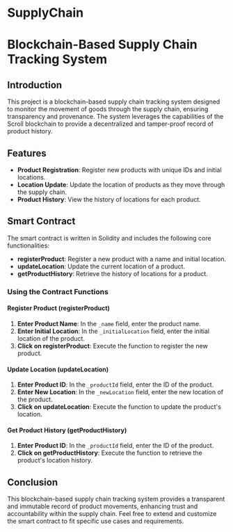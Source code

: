 # SupplyChain
# Blockchain-Based Supply Chain Tracking System

## Introduction

This project is a blockchain-based supply chain tracking system designed to monitor the movement of goods through the supply chain, ensuring transparency and provenance. The system leverages the capabilities of the Scroll blockchain to provide a decentralized and tamper-proof record of product history.

## Features

- **Product Registration**: Register new products with unique IDs and initial locations.
- **Location Update**: Update the location of products as they move through the supply chain.
- **Product History**: View the history of locations for each product.

## Smart Contract

The smart contract is written in Solidity and includes the following core functionalities:

- **registerProduct**: Register a new product with a name and initial location.
- **updateLocation**: Update the current location of a product.
- **getProductHistory**: Retrieve the history of locations for a product.

### Using the Contract Functions

#### Register Product (registerProduct)

1. **Enter Product Name**: In the `_name` field, enter the product name.
2. **Enter Initial Location**: In the `_initialLocation` field, enter the initial location of the product.
3. **Click on registerProduct**: Execute the function to register the new product.

#### Update Location (updateLocation)

1. **Enter Product ID**: In the `_productId` field, enter the ID of the product.
2. **Enter New Location**: In the `_newLocation` field, enter the new location of the product.
3. **Click on updateLocation**: Execute the function to update the product's location.

#### Get Product History (getProductHistory)

1. **Enter Product ID**: In the `_productId` field, enter the ID of the product.
2. **Click on getProductHistory**: Execute the function to retrieve the product's location history.

## Conclusion

This blockchain-based supply chain tracking system provides a transparent and immutable record of product movements, enhancing trust and accountability within the supply chain. Feel free to extend and customize the smart contract to fit specific use cases and requirements.
